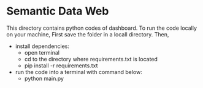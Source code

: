 # Semantic Data Web

This directory contains python codes of dashboard. To run the code locally on your machine, First save the folder in a locall directory. 
Then,  
- install dependencies:
  - open terminal
  - cd to the directory where requirements.txt is located
  - pip install -r requirements.txt
- run the code into a terminal with command below:
  - python main.py



